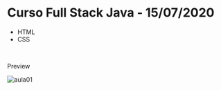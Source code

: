 # Curso Full Stack Java - 15/07/2020
<ul>
  <li>HTML</li>
  <li>CSS</li>
</ul>
<br>
<p>Preview</p>
<img src="https://i.ibb.co/zFwY3Z7/aula01.png" alt="aula01" border="0">

